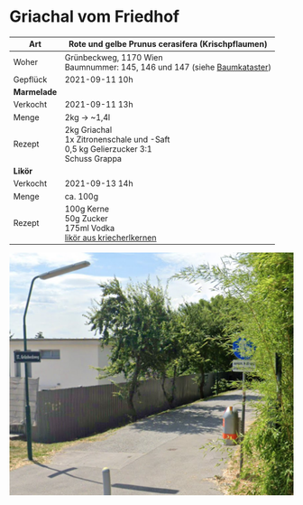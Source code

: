 # Griachal vom Friedhof

| Art           | Rote und gelbe Prunus cerasifera (Krischpflaumen)                                                                                                                                                                                                                                                  |
| ------------- | -------------------------------------------------------------------------------------------------------------------------------------------------------------------------------------------------------------------------------------------------------------------------------------------------- |
| Woher         | Grünbeckweg, 1170 Wien<br/>Baumnummer: 145, 146 und 147 (siehe [Baumkataster](https://www.wien.gv.at/umweltgut/public/grafik.aspx?ThemePage=11&bookmark=PAstRjL-cUkaHnvtCAAeEQjnC-cs6-crOsX3Z-cJ1b3VCe8VZZP2o-cKSUyDCj9L6uS8mPcxuMUiqGZg04MZ0ONb6ZEYDnvTqmT1OYYb7EuTK7THaPzYbMoCOC-ch-cLmIC1A8-b)) |
| Gepflück      | 2021-09-11 10h                                                                                                                                                                                                                                                                                     |
| **Marmelade** |                                                                                                                                                                                                                                                                                                    |
| Verkocht      | 2021-09-11 13h                                                                                                                                                                                                                                                                                     |
| Menge         | 2kg -> ~1,4l                                                                                                                                                                                                                                                                                       |
| Rezept        | 2kg Griachal<br/>1x Zitronenschale und -Saft<br/>0,5 kg Gelierzucker 3:1<br/>Schuss Grappa                                                                                                                                                                                                         |
| **Likör**     |                                                                                                                                                                                                                                                                                                    |
| Verkocht      | 2021-09-13 14h                                                                                                                                                                                                                                                                                     |
| Menge         | ca. 100g                                                                                                                                                                                                                                                                                           |
| Rezept        | 100g Kerne<br/>50g Zucker<br/>175ml Vodka<br/>[likör aus kriecherlkernen](https://www.ichkoche.at/likoer-aus-kriecherlkernen-rezept-239231)                                                                                                                                                        |

![foto.png](foto.png)